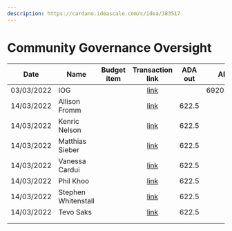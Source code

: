 ```yaml
---
description: https://cardano.ideascale.com/c/idea/383517
---
```


# Community Governance Oversight

<table><thead><tr><th>Date</th><th>Name</th><th data-type="select">Budget item</th><th align="center">Transaction link</th><th align="center">ADA out</th><th align="center">ADA in</th><th align="center">Balance</th></tr></thead><tbody><tr><td>03/03/2022</td><td>IOG</td><td></td><td align="center"><a href="https://github.com/treasuryguild/Community-Governance-Oversight/blob/main/content/en/blog/Fund7/Community-Governance-Oversight/Other/1647101097547-IOG.md">link</a></td><td align="center"></td><td align="center">6920.293478</td><td align="center">6919.118121</td></tr><tr><td>14/03/2022</td><td>Allison Fromm</td><td></td><td align="center"><a href="https://github.com/treasuryguild/Community-Governance-Oversight/blob/main/content/en/blog/Fund7/Community-Governance-Oversight/Meetings/1647262276132-Allison-Fromm.md">link</a></td><td align="center">622.5</td><td align="center"></td><td align="center">6295.449804</td></tr><tr><td>14/03/2022</td><td>Kenric Nelson</td><td></td><td align="center"><a href="https://github.com/treasuryguild/Community-Governance-Oversight/blob/main/content/en/blog/Fund7/Community-Governance-Oversight/Meetings/1647262593503-Kenric-Nelson.md">link</a></td><td align="center">622.5</td><td align="center"></td><td align="center">5672.781487</td></tr><tr><td>14/03/2022</td><td>Matthias Sieber</td><td></td><td align="center"><a href="https://github.com/treasuryguild/Community-Governance-Oversight/blob/main/content/en/blog/Fund7/Community-Governance-Oversight/Meetings/1647262811908-Matthias-Sieber.md">link</a></td><td align="center">622.5</td><td align="center"></td><td align="center">5050.113170</td></tr><tr><td>14/03/2022</td><td>Vanessa Cardui</td><td></td><td align="center"><a href="https://github.com/treasuryguild/Community-Governance-Oversight/blob/main/content/en/blog/Fund7/Community-Governance-Oversight/Meetings/1647262982038-Vanessa-Cardui.md">link</a></td><td align="center">622.5</td><td align="center"></td><td align="center">4427.444853</td></tr><tr><td>14/03/2022</td><td>Phil Khoo</td><td></td><td align="center"><a href="https://github.com/treasuryguild/Community-Governance-Oversight/blob/main/content/en/blog/Fund7/Community-Governance-Oversight/Meetings/1647263165777-Phil-Khoo.md">link</a></td><td align="center">622.5</td><td align="center"></td><td align="center">3804.776712</td></tr><tr><td>14/03/2022</td><td>Stephen Whitenstall</td><td></td><td align="center"><a href="https://github.com/treasuryguild/Community-Governance-Oversight/blob/main/content/en/blog/Fund7/Community-Governance-Oversight/Meetings/1647263308284-Stephen-Whitenstall.md">link</a></td><td align="center">622.5</td><td align="center"></td><td align="center">3.182.108571</td></tr><tr><td>14/03/2022</td><td>Tevo Saks</td><td></td><td align="center"><a href="https://github.com/treasuryguild/Community-Governance-Oversight/blob/main/content/en/blog/Fund7/Community-Governance-Oversight/Meetings/1647263538592-Tevo-Saks.md">link</a></td><td align="center">622.5</td><td align="center"></td><td align="center"></td></tr><tr><td></td><td></td><td></td><td align="center"></td><td align="center"></td><td align="center"></td><td align="center"></td></tr><tr><td></td><td></td><td></td><td align="center"></td><td align="center"></td><td align="center"></td><td align="center"></td></tr></tbody></table>
